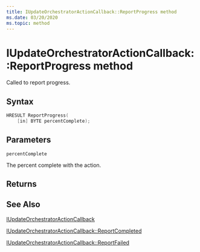 ```yaml
---
title: IUpdateOrchestratorActionCallback::ReportProgress method
ms.date: 03/20/2020
ms.topic: method
---
```


# IUpdateOrchestratorActionCallback::ReportProgress method
Called to report progress.

## Syntax
```cpp
HRESULT ReportProgress(
    [in] BYTE percentComplete);
```

## Parameters

`percentComplete`

The percent complete with the action.

## Returns

## See Also

[IUpdateOrchestratorActionCallback](iupdateorchestratoractioncallback.md)

[IUpdateOrchestratorActionCallback::ReportCompleted](iupdateorchestratoractioncallback-reportcompleted.md)

[IUpdateOrchestratorActionCallback::ReportFailed](iupdateorchestratoractioncallback-reportfailed.md)
